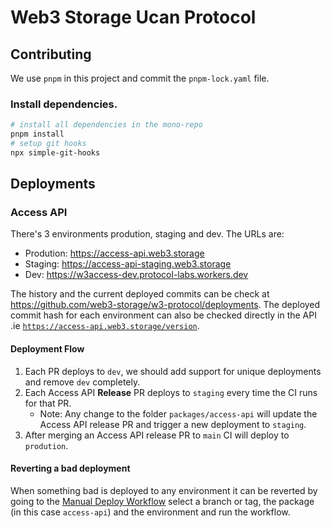 # Web3 Storage Ucan Protocol

## Contributing

We use `pnpm` in this project and commit the `pnpm-lock.yaml` file.

### Install dependencies.

```bash
# install all dependencies in the mono-repo
pnpm install
# setup git hooks
npx simple-git-hooks
```

## Deployments 

### Access API

There's 3 environments prodution, staging and dev. The URLs are:
- Prodution: https://access-api.web3.storage
- Staging: https://access-api-staging.web3.storage
- Dev: https://w3access-dev.protocol-labs.workers.dev

The history and the current deployed commits can be check at https://github.com/web3-storage/w3-protocol/deployments. The deployed commit hash for each environment can also be checked directly in the API .ie [`https://access-api.web3.storage/version`](https://access-api.web3.storage/version).

#### Deployment Flow
1. Each PR deploys to `dev`, we should add support for unique deployments and remove `dev` completely.
2. Each Access API **Release** PR deploys to `staging` every time the CI runs for that PR.
   - Note: Any change to the folder `packages/access-api` will update the Access API release PR and trigger a new deployment to `staging`.
3. After merging an Access API release PR to `main` CI will deploy to `prodution`.

#### Reverting a bad deployment
When something bad is deployed to any environment it can be reverted by going to the [Manual Deploy Workflow](https://github.com/web3-storage/w3-protocol/actions/workflows/manual.yml) select a branch or tag, the package (in this case `access-api`) and the environment and run the workflow.
